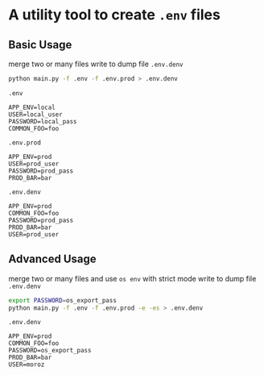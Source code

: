 # A utility tool to create ``.env`` files

## Basic Usage

merge two or many files write to dump file `.env.denv`

```bash
python main.py -f .env -f .env.prod > .env.denv
```

`.env`

```text
APP_ENV=local
USER=local_user
PASSWORD=local_pass
COMMON_FOO=foo
```

`.env.prod`

```text
APP_ENV=prod
USER=prod_user
PASSWORD=prod_pass
PROD_BAR=bar
```

`.env.denv`

```text
APP_ENV=prod
COMMON_FOO=foo
PASSWORD=prod_pass
PROD_BAR=bar
USER=prod_user
```

## Advanced Usage

merge two or many files and use `os env` with strict mode write to dump file `.env.denv`

```bash
export PASSWORD=os_export_pass
python main.py -f .env -f .env.prod -e -es > .env.denv
```

`.env.denv`

```text
APP_ENV=prod
COMMON_FOO=foo
PASSWORD=os_export_pass
PROD_BAR=bar
USER=moroz
```
